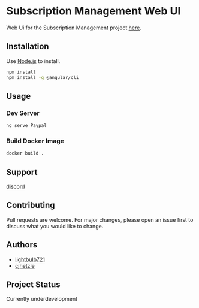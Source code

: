 # Subscription Management Web UI
Web Ui for the Subscription Management project [here](https://github.com/cjhetzle/PayPalProject).

## Installation

Use [Node.js](https://nodejs.org/en/) to install.

```bash
npm install 
npm install -g @angular/cli
```

## Usage
### Dev Server
```bash
ng serve Paypal
```
### Build Docker Image
```bash
docker build .
```

## Support
[discord](https://discord.gg/BqRTPGS)

## Contributing
Pull requests are welcome. For major changes, please open an issue first to discuss what you would like to change.

## Authors
* [lightbulb721](https://github.com/lightbulb721/)
* [cjhetzle](https://github.com/cjhetzle/)

## Project Status
Currently underdevelopment